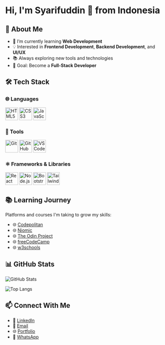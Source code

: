# Hi, I'm Syarifuddin 👋 from Indonesia

## 🚀 About Me
- 🌱 I’m currently learning **Web Development**
- 💡 Interested in **Frontend Development**, **Backend Development**, and **UI/UX**
- 📚 Always exploring new tools and technologies
- 🎯 Goal: Become a **Full-Stack Developer**

## 🛠️ Tech Stack
### 🌐 Languages
<p>
  <img src="https://cdn.jsdelivr.net/gh/devicons/devicon/icons/html5/html5-original.svg" alt="HTML5" width="40" height="40"/>
  <img src="https://cdn.jsdelivr.net/gh/devicons/devicon/icons/css3/css3-original.svg" alt="CSS3" width="40" height="40"/>
  <img src="https://cdn.jsdelivr.net/gh/devicons/devicon/icons/javascript/javascript-original.svg" alt="JavaScript" width="40" height="40"/>
</p>

### 🔧 Tools
<p>
  <img src="https://cdn.jsdelivr.net/gh/devicons/devicon/icons/git/git-original.svg" alt="Git" width="40" height="40"/>
  <img src="https://cdn.jsdelivr.net/gh/devicons/devicon/icons/github/github-original.svg" alt="GitHub" width="40" height="40"/>
  <img src="https://cdn.jsdelivr.net/gh/devicons/devicon/icons/vscode/vscode-original.svg" alt="VS Code" width="40" height="40"/>
</p>

### ⚛️ Frameworks & Libraries
<p>
  <img src="https://cdn.jsdelivr.net/gh/devicons/devicon/icons/react/react-original.svg" alt="React" width="40" height="40"/>
  <img src="https://cdn.jsdelivr.net/gh/devicons/devicon/icons/nodejs/nodejs-original.svg" alt="Node.js" width="40" height="40"/>
  <img src="https://cdn.jsdelivr.net/gh/devicons/devicon/icons/bootstrap/bootstrap-original.svg" alt="Bootstrap" width="40" height="40"/>
  <img src="https://cdn.jsdelivr.net/gh/devicons/devicon/icons/tailwindcss/tailwindcss-original.svg" alt="TailwindCSS" width="40" height="40"/>
</p>  

## 📚 Learning Journey
Platforms and courses I'm taking to grow my skills:
- 🌐 <a href="https://www.codepolitan.com/" target="_blank">Codepolitan</a>  
- 🌐 <a href="https://niomic.id/" target="_blank">Niomic</a>  
- 🌐 <a href="https://www.theodinproject.com/" target="_blank">The Odin Project</a>
- 🌐 <a href="https://www.freecodecamp.org/" target="_blank">freeCodeCamp</a>
- 🌐 <a href="https://www.w3schools.com/" target="_blank">w3schools</a>

## 📊 GitHub Stats
![GitHub Stats](https://github-readme-stats.vercel.app/api?username=cmesyarif&show_icons=true&theme=onedark)

![Top Langs](https://github-readme-stats.vercel.app/api/top-langs/?username=cmesyarif&layout=compact&theme=onedark)

## 📫 Connect With Me
- 💼 [LinkedIn](https://www.linkedin.com/in/cmesyarif/)
- 📧 [Email](mailto:yourname@email.com)
- 🌐 [Portfolio](#)
- 📱 [WhatsApp](https://wa.me/6287879292291)

<!--
**cmesyarif/cmesyarif** is a ✨ _special_ ✨ repository because its `README.md` (this file) appears on your GitHub profile.

Here are some ideas to get you started:

- 🔭 I’m currently working on ...
- 🌱 I’m currently learning ...
- 👯 I’m looking to collaborate on ...
- 🤔 I’m looking for help with ...
- 💬 Ask me about ...
- 📫 How to reach me: ...
- 😄 Pronouns: ...
- ⚡ Fun fact: ...
-->
